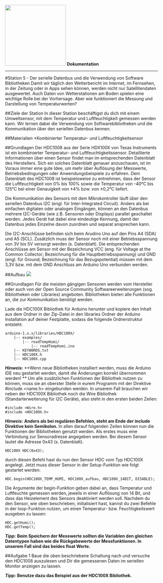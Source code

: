 <img src="https://github.com/sensebox/OER/blob/master/senseBox_edu/images/sensebox_logo_neu.png" width="200"/> **Dokumentation**
***

#Station 5 - Der serielle Datenbus und die Verwendung von Software Bibliotheken
Damit wir täglich den Wetterbericht im Internet, im Fernsehen, in der Zeitung oder in Apps sehen können, werden nicht nur Satellitendaten ausgewertet. Auch Daten von Wetterstationen am Boden spielen eine wichtige Rolle bei der Vorhersage. Aber wie funktioniert die Messung und Darstellung von Temperaturwerten? 

##Ziele der Station
In dieser Station beschäftigst du dich mit einem Umweltsensor, mit dem Temperatur und Luftfeuchtigkeit gemessen werden kann. Wir lernen dabei die Verwendung von Softwarebibliotheken und die Kommunikation über den seriellen Datenbus kennen.

##Materialien
*Kombinierter Temperatur- und Luftfeuchtigkeitsensor

##Grundlagen
Der HDC1008 aus der Serie HDX100X von Texas Instruments ist ein kombinierter Temperatur- und Luftfeuchtigkeitssensor. Detaillierte Informationen über einen Sensor findet man im entsprechenden Datenblatt des Herstellers. Sich ein solches Datenblatt genauer anzuschauen, ist im Voraus immer eine gute Idee, um mehr über Auflösung der Messwerte, Betriebsbedingungen oder Anwendungsbeispiele zu erfahren.
Dem Datenblatt des HDC1008 ist beispielsweise zu entnehmen, dass der Sensor die Luftfeuchtigkeit von 0% bis 100% sowie die Temperatur von -40°C bis 125°C bei einer Genauigkeit von ±4% bzw. von ±0,2°C liefert. 

Die Kommunikation des Sensors mit dem Mikrokontroller läuft über den seriellen Datenbus I2C (engl. für Inter-Integrated Circuit). Anders als bei einfachen digitalen oder analogen Eingängen, können an den Datenbus mehrere I2C-Geräte (wie z.B. Sensoren oder Displays) parallel geschaltet werden. Jedes Gerät hat dabei eine eindeutige Kennung, damit der Datenbus jedes Einzelne davon zuordnen und separat ansprechen kann. 

Die I2C-Anschlüsse befinden sich beim Arudino Uno auf den Pins A4 (SDA) und A5 (SCL). Zusätzlich muss der Sensor noch mit einer Betriebsspannung von 3V bis 5V versorgt werden (s. Datenblatt). Die entsprechenden Anschlüsse am Sensor mit der Bezeichnung VCC (eng. für Voltage at the Common Collector; Bezeichnung für die Hauptbetriebsspannung) und GND (engl. für Ground; Bezeichnung für das Bezugspotential) müssen mit dem 3,3V bzw. mit dem GND Anschluss am Arduino Uno verbunden werden.

##Aufbau
<img src="https://github.com/sensebox/OER/blob/master/senseBox_edu/images/aufbau_station_5.png/"/>

##Grundlagen
Für die meisten gängigen Sensoren werden vom Hersteller oder auch von der Open Source Community Softwareerweiterungen (sog. Bibliotheken oder Libraries) angeboten. Bibliotheken bieten alle Funktionen an, die zur Kommunikation benötigt werden. 

Lade die HDC100X Bibliothek für Arduino herunter und kopiere den Inhalt aus dem Ordner in der Zip-Datei in den libraries Ordner der Arduino Installation auf deiner Festplatte, sodass die folgende Ordnerstruktur entsteht:

```
arduino-1.x.x/libraries/HDC100X/
    |-- examples/
        |-- readTempHumi/
            |-- readTempHumi.ino
    |-- KEYWORDS.txt
    |-- HDC100X.h
    |-- HDC100X.cpp
```
***Hinweis:*** **Wenn neue Bibliotheken installiert werden, muss die Arduino IDE neu gestartet werden, damit die Änderungen korrekt übernommen werden!
**
Um alle zusätzlichen Funktionen der Bibliothek nutzen zu können, muss sie an oberster Stelle in eurem Programm mit der Direktive #include <name.h> eingebunden werden. In unserem Fall brauchen wir neben der HDC100X Bibliothek noch die Wire Bibliothek (Standarterweiterung für I2C Geräte), also steht in den ersten beiden Zeilen:

```
#include <Wire.h>
#include <HDC100X.h>        
```
***Hinweis:*** **Anders als bei regulären Befehlen, steht am Ende der include Direktive kein Semikolon.**
In allen darauf folgenden Zeilen können nun die Funktionen der Bibliotheken genutzt werden. Als erstes muss eine Verbindung zur Sensoradresse angegeben werden. Bei diesem Sensor lautet die Adresse 0x43 (s. Datenblatt).

```
HDC100X HDC(0x43);
```

durch diesen Befehl hast du nun den Sensor HDC vom Typ HDC100X angelegt. Jetzt muss dieser Sensor in der Setup-Funktion wie folgt gestartet werden:

```
HDC.begin(HDC100X_TEMP_HUMI, HDC100X_aufbau, HDC100X_14BIT, DISABLE);
```
Die Argumente der begin-Funktion geben dabei an, dass Temperatur und Luftfeuchte gemessen werden, jeweils in einer Auflösung von 14 Bit, und dass das Heizelement des Sensors deaktiviert werden soll.
Nachdem du den Sensor, wie oben beschrieben, initialisiert hast, kannst du zwei Befehle in der loop-Funktion nutzen, um einen Temperatur- bzw. Feuchtigkeitswert ausgeben zu lassen:

```
HDC.getHumi();
HDC.getTemp();
```
***Tipp:*** **Beim Speichern der Messwerte sollten die Variablen den gleichen Datentypen haben wie die Rückgabewerte der Messfunktionen. In unserem Fall sind das beides float Werte.**

##Aufgabe 1
Baue die oben beschriebene Schaltung nach und versuche den HDC1008 auszulesen und Dir die gemessenen Daten im seriellen Monitor anzeigen zu lassen.

***Tipp:*** **Benutze dazu das Beispiel aus der HDC100X Bibliothek.**
